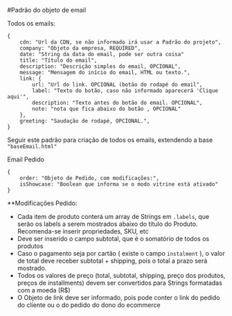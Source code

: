 #Padrão do objeto de email

Todos os emails: 

    {
		cdn: "Url da CDN, se não informado irá usar a Padrão do projeto",
    	company: "Objeto da empresa, REQUIRED",
    	date: "String da data do email, pode ser outra coisa"
    	title: "Título do email",
    	description: "Descrição simples do email, OPCIONAL",
    	message: "Mensagem do início do email, HTML ou texto.",
		link: {
			url: "Url do link. OPCIONAL (botão do rodapé do email",
			label: "Texto do botão, caso não informado aparecerá 'Clique aqui'",
			description: "Texto antes do botão do email. OPCIONAL",
			note: "nota que fica abaixo do botão , OPCIONAL"
		},
		greeting: "Saudação de rodapé, OPCIONAL.",
    }

Seguir este padrão para criação de todos os emails, extendendo a base `"baseEmail.html"`

Email Pedido

    {
		order: "Objeto de Pedido, com modificações:",
		isShowcase: "Boolean que informa se o modo vitrine está ativado"
    }

**Modificações Pedido:

- Cada item de produto conterá um array de Strings em `.labels`, que serão os labels a serem mostrados abaixo do título do Produto. Recomenda-se inserir propriedades, SKU, etc
- Deve ser inserido o campo subtotal, que é o somatório de todos os produtos
- Caso o pagamento seja por cartão ( existe o campo `instalment` ), o valor de total deve receber subtotal + shipping, pois o total a prazo será mostrado.
- Todos os valores de preço (total, subtotal, shipping, preço dos produtos, preços de installments) devem ser convertidos para Strings formatadas com a moeda (R$)
- O Objeto de link deve ser informado, pois pode conter o link do pedido do cliente ou o do pedido do dono do ecommerce  